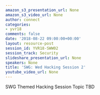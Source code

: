 ```yaml
---
amazon_s3_presentation_url: None
amazon_s3_video_url: None
author: connect
categories:
- yvr18
comments: false
date: '2018-08-22 09:00:00+00:00'
layout: resource-post
session_id: YVR18-SWW02
session_track: Security
slideshare_presentation_url: None
speakers: None
title: 'SWG: Wed Hacking Session 2'
youtube_video_url: None
---
```


SWG Themed Hacking Session Topic TBD